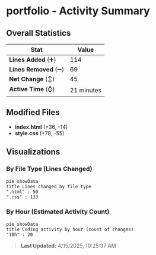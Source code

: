 # portfolio - Activity Summary 

## Overall Statistics

| Stat                   | Value                                                             |
| ---------------------- | ----------------------------------------------------------------- |
| **Lines Added** (➕)   | 114                                          |
| **Lines Removed** (➖) | 69                                        |
| **Net Change** (↕)    | 45                |
| **Active Time** (⌚)   | 21 minutes |


## Modified Files
- **index.html** (+36, -14)
- **style.css** (+78, -55)

## Visualizations

### By File Type (Lines Changed)

```mermaid
pie showData
title Lines changed by file type
".html" : 50
".css" : 133
```

### By Hour (Estimated Activity Count)

```mermaid
pie showData
title Coding activity by hour (count of changes)
"10h" : 20
```


> **Last Updated:** 4/15/2025, 10:25:37 AM